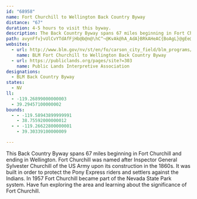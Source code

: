 ```yaml
---
id: "68958"
name: Fort Churchill to Wellington Back Country Byway
distance: "67"
duration: 4-5 hours to visit this byway.
description: The Back Country Byway spans 67 miles beginning in Fort Churchill and ending in Wellington.  Fort Churchill was built in order to protect the Pony Express riders and settlers against the Indians in the area.
path: avynFfv}vUlCvYTdAfFjHb@b@n@\hC^~@KvAk@hA_AdA}BRkAHeAC{BoAgL}@gEe@_AcBeBgC_BiCgAi@KeABgDrBiB`@}@_H]aBgAqC]Mo@DBrIEdVDfGb@dCr@~AbHhKbBrDt@xDbC|U|CnQ`CzT~@bLLdDNpLLbDlBbNSrBqGj`@yAlFi@nAYj@}DdEa@~BClAh@lC?j@YrDLvDd@lD?|Do@zNi@zAy@b@i@HiABiC]g@BWZYv@ShA?lEc@pI\hLSzC\rBPpBg@pCaBhNSzBWxIwCnNk@xAwCfFmFtTIx@XfFhAbKDdFI~A}ChLIr@BnDUpBcInQ[~@a@fCqBbPcB~IyAtGa@pCCbCh@pCr@fB|AvCZ`Zx@~c@XrEhApInBjGbBvDfClDnEdFdHvJdAjBpFbOxDhJX^pGxBvIjBvHfIh@r@fDlIhEzHfEdBvIrFbALnCz@lAh@h@f@nBp@lAlAxBlAdCrC`ClGdAdBZ`BzAxEVnCEvC_ApJo@rJYfA_GfPmAjBcClCyAjA_MbMaFlKu@zCKdB@bJLfBdBrKb@lFA~Ak@zEsAfFq@`IL|Bj@bFDbDSnCmB|Nk@dIe@fBaAjBqAlBcAjCU|AwAna@KfA}BrJ_@`E_@`A_@h@}DbEqC|E[fAYxAOxB?nANhBdBtE`CbI`@~BPbBPfFE`HYfAoB~Bi@zA}@lE{BfGcBfFSdAy@xJm@fDgLxd@iCzLI`D?~GHlBZzFp@lG^dChA~BxA`CTl@Dj@ItIHjCAhDb@dFL~@B~@UrAm@xA_DxEsCtBwAlEeBrBsC`Ey@rBwEzOyAlDO~@?jAX`DnBlPfFf`@h@rCXrCDrCIfCc@rDU~DE~Vc@dv@EtCYfEEfK_@rByAlDpMnWn^ju@`sBhdE|_@|w@nFxJvItLdCzC`IxHnIbG|ZrRvHtDfLrDnK~B|C^hQ`Atb@pAlWdAfDNxCb@sBiOU_Ao@eAiCyAaH{C`@kCb@y@vGaIXs@JmAB_D?wYHaL^eAxCgDrB_ClFyEtA}@\eC^kAh@YtKKlI{BzG_C~c@uM~PuFvIsEjIyC|Be@~By@tLuHjJmJfG_DbEyA`Hq@xAmAxDaEpH{Ed@Dr@m@nCWfCeAz@eB`AuDjCkUp@cEtBgEhC}Op@sBrFoLlXqe@xEiFbKyHhCuCxDkClCJlDhAxBdChCStJgHpHeGtDuB|CgGl@Qn@~Ep@?jA_@f@_@l@|@lBt@nFWtAcAtBkAhG_BpCmDxCgBbArAXDTr@VLzBl@~CU~@YjCmChEwBxV{CfH@dDg@hBaA`@CfA~@t@JpDInBUr@?rFr@nA?vCq@n@g@Ta@Bq@YeAaGuMa@mASeBCsAL_DCyBaB{GWmA?_@[mAg@qA_CmCyB_By@a@?w@RSnAk@T[D]IsDvAiCDwBEu@Ic@Yg@i@k@e@OIQB_BEy@g@aBuAyCsBmCqBkBg@}@gAmC_BoBiB_DwAmEl@uFi@eGaC}LyAsCuCYsAcCUgAD{Ds@yD_AuOa@yAa@qBHsDi@aBiCsFeA{Cw@y@_By@gGgAyAcBU{Bw@yDy@{@_B@Y[Kk@~@g@XeCnA_@@}B`@gBdBQh@{AdB_C|@aBl@yEN{Ds@aNEaCnBkErCmDlUwW^yBpGcNlAsA~AeD^aB\_Fz@yF`@mERm@TMhA}B\aAJkBfBmBvAoEPeBRaEZeB|BgAbEyKl@m@^Kh@a@^k@VqE\cCxBsEnAsBjCmCzBaEvAoBnAyAlEoGxFsH|@{@fBeDhCiDzK{P|MoRzC{F|CeArUoK|z@{^lXwKhAy@xCeEpGiNxOkGdA_@f@CT@t@r@^lBkBtHm@vCKlA@b@T|ARPv@XnFpEdCnCf@PhBGlEk@bDkBxBeAvDeAlB{@dAm@r@s@nAe@b@}@p@UVNdBdEl@r@d@lBIv@{@`C?xAj@r@l@R~APfHXrBVlDnArAr@nBh@lCc@zBH`BRd@Cx@G\MxDw@hBG^RhAdCh@XxAEb@VhAlAbDRnAGhAW\Y`Bg@lCr@l@FxCQlBYrEaFr@a@hE}@|@GnBDnARfAd@nAPbCL^Eb@_@dAyCfAy@Cw@Hs@^_Ap@iAnFeD~@_AzBaBxJ}Eh@a@xB{CxAyAh@Kh@m@~AiAbBC|Ab@jAOb@_@HeA`@_C?mBfA{C^o@bAs@nCgA|C_@|As@bG_ElHoG~@mAlBmEbAe@ZE|N_AtO~@hB@tDi@~FwAn@r@lDrBbGvAXTlEbArEt@`WrDpJdCnBVrBb@rHlEdCdAxC\bCDdAE|@Q|DgArEyB~Ag@fFiAfGi@rQeCxKw@vW?r@V\d@d@~An@hDpAlFvAlCzC~DxBdG~@hAxDjBrA^lCZhA_@~I{AtAgAlDmE`@Yf@I|V[hDc@vEG`IaAxFIjEe@rEHnDt@vBVrB`ANVH^CfBHVNLV?vAQbBu@jGyE~BsDr@g@`AQlKw@dBiA~DwAnHyEhC_AlEcEfGeDr@u@tAsCRw@h@kEh@{B~BuEvAyAh@Kl@Jz@n@`@Al@kATaB|AmCbAaC`@u@rBuBvBaExC_B~@yArDkBbCuI^_AlC{ElA_BhFuFtAwDrCcDjBeDd@yAb@sDJe@RY|GuDrEqB`IaAdEcApBy@`ImBdMsBhBSvBGpLCvED~GG|Ae@hCwAvBxAd@Jh@E|BSvJgCrALfDp@dETdEpAlE^bUlEnCp@nL`B|Dx@xNjDbMhE|H~BvQxBxCj@xhBlWrF~BRVx@~CJRXRhAXr@?bAe@lCeEn@g@~BaAvHyB|AQzA?pBJzAd@lAr@jKzGtRzMjBj@|PrBrKJdBXfHtDpElClGrFpIxDfGnB`LrEfGGzd@?fAJlDzCnB~@vD~AxAVrDHpC^hCKpANfAChBYrCAbC]~BGjFXjARhAj@fClBt@dAvDhHvArBdAjAt@f@fAb@rd@Jdb@`@xAgA~@_A|@wAdGwQ\_BlDiz@Ng@^YzGCNCT_@?yt@lzAj@zyAKfk@H|A`@fD`BlCv@~BtAhAbArB`C|D~Hn@h@|e@b]|HlFlARn@Gn@WlGuGvGaGvEyDvEgCpMkGvYiPbBg@rMqBpPoAhDKdKf@|CKhCB|BTxFpBh@AfBe@t@?l@FrBjAt@LfHJlF^fHDbBQfHyCrBk@nAS|BMnBFnRxBbF~@vEq@zCTpNkApv@uOj@eE`@gB`AuChBkE~CmDzIaHfCsCtAsB~Mq\hAkBfMeP|CyE
websites:
  - url: http://www.blm.gov/nv/st/en/fo/carson_city_field/blm_programs/recreation/ft_churchill_backcountry.html
    name: BLM Fort Churchill to Wellington Back Country Byway
  - url: https://publiclands.org/pages/site?=303
    name: Public Lands Interpretive Association
designations:
  - BLM Back Country Byway
states:
  - NV
ll:
  - -119.26899000000003
  - 39.29457100000002
bounds:
  - - -119.58943899999991
    - 38.75592000000012
  - - -119.26622800000001
    - 39.30339100000009

---
```


This Back Country Byway spans 67 miles beginning in Fort Churchill and ending in Wellington.  Fort Churchill was named after Inspector General Sylvester Churchill of the US Army upon its construction in the 1860s.  It was built in order to protect the Pony Express riders and settlers against the Indians.  In 1957 Fort Churchill became part of the Nevada State Park system.  Have fun exploring the area and learning about the significance of Fort Churchill.
